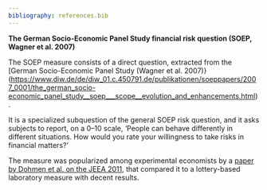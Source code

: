 ```yaml
---
bibliography: references.bib
---
```

**The German Socio-Economic Panel Study financial risk question (SOEP, Wagner et al. 2007)**

The SOEP measure consists of a direct question, extracted from the [German Socio-Economic Panel Study (Wagner et al. 2007)}(https://www.diw.de/de/diw_01.c.450791.de/publikationen/soeppapers/2007_0001/the_german_socio-economic_panel_study__soep___scope__evolution_and_enhancements.html).

It is a specialized subquestion of the general SOEP risk question, and it asks subjects to report, on a 0–10 scale, ‘People can behave differently in different situations. How would you rate your willingness to take risks in financial matters?’

The measure was popularized among experimental economists by a [paper by Dohmen et al. on the JEEA 2011](https://onlinelibrary.wiley.com/doi/abs/10.1111/j.1542-4774.2011.01015.x), that compared it to a lottery-based laboratory measure with decent results. 


